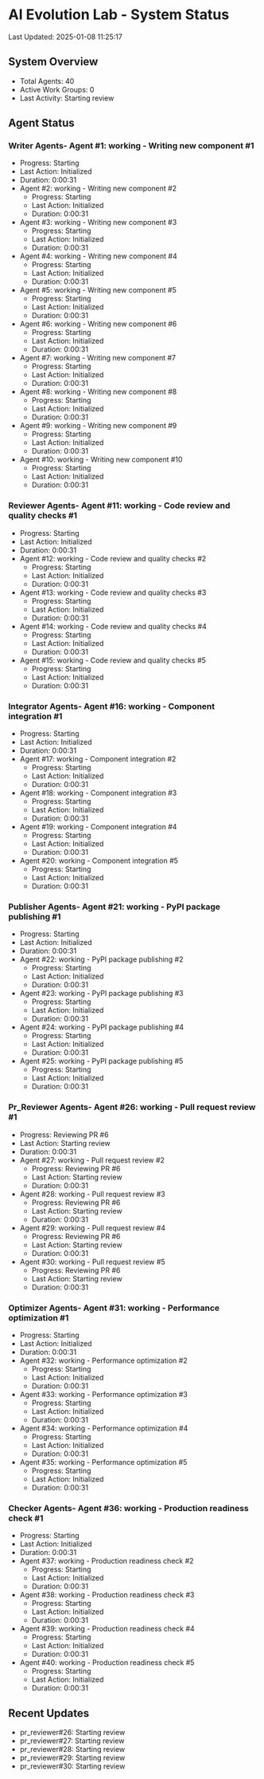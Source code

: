 # AI Evolution Lab - System Status
Last Updated: 2025-01-08 11:25:17

## System Overview
- Total Agents: 40
- Active Work Groups: 0
- Last Activity: Starting review

## Agent Status

### Writer Agents- Agent #1: working - Writing new component #1
  - Progress: Starting
  - Last Action: Initialized
  - Duration: 0:00:31
- Agent #2: working - Writing new component #2
  - Progress: Starting
  - Last Action: Initialized
  - Duration: 0:00:31
- Agent #3: working - Writing new component #3
  - Progress: Starting
  - Last Action: Initialized
  - Duration: 0:00:31
- Agent #4: working - Writing new component #4
  - Progress: Starting
  - Last Action: Initialized
  - Duration: 0:00:31
- Agent #5: working - Writing new component #5
  - Progress: Starting
  - Last Action: Initialized
  - Duration: 0:00:31
- Agent #6: working - Writing new component #6
  - Progress: Starting
  - Last Action: Initialized
  - Duration: 0:00:31
- Agent #7: working - Writing new component #7
  - Progress: Starting
  - Last Action: Initialized
  - Duration: 0:00:31
- Agent #8: working - Writing new component #8
  - Progress: Starting
  - Last Action: Initialized
  - Duration: 0:00:31
- Agent #9: working - Writing new component #9
  - Progress: Starting
  - Last Action: Initialized
  - Duration: 0:00:31
- Agent #10: working - Writing new component #10
  - Progress: Starting
  - Last Action: Initialized
  - Duration: 0:00:31

### Reviewer Agents- Agent #11: working - Code review and quality checks #1
  - Progress: Starting
  - Last Action: Initialized
  - Duration: 0:00:31
- Agent #12: working - Code review and quality checks #2
  - Progress: Starting
  - Last Action: Initialized
  - Duration: 0:00:31
- Agent #13: working - Code review and quality checks #3
  - Progress: Starting
  - Last Action: Initialized
  - Duration: 0:00:31
- Agent #14: working - Code review and quality checks #4
  - Progress: Starting
  - Last Action: Initialized
  - Duration: 0:00:31
- Agent #15: working - Code review and quality checks #5
  - Progress: Starting
  - Last Action: Initialized
  - Duration: 0:00:31

### Integrator Agents- Agent #16: working - Component integration #1
  - Progress: Starting
  - Last Action: Initialized
  - Duration: 0:00:31
- Agent #17: working - Component integration #2
  - Progress: Starting
  - Last Action: Initialized
  - Duration: 0:00:31
- Agent #18: working - Component integration #3
  - Progress: Starting
  - Last Action: Initialized
  - Duration: 0:00:31
- Agent #19: working - Component integration #4
  - Progress: Starting
  - Last Action: Initialized
  - Duration: 0:00:31
- Agent #20: working - Component integration #5
  - Progress: Starting
  - Last Action: Initialized
  - Duration: 0:00:31

### Publisher Agents- Agent #21: working - PyPI package publishing #1
  - Progress: Starting
  - Last Action: Initialized
  - Duration: 0:00:31
- Agent #22: working - PyPI package publishing #2
  - Progress: Starting
  - Last Action: Initialized
  - Duration: 0:00:31
- Agent #23: working - PyPI package publishing #3
  - Progress: Starting
  - Last Action: Initialized
  - Duration: 0:00:31
- Agent #24: working - PyPI package publishing #4
  - Progress: Starting
  - Last Action: Initialized
  - Duration: 0:00:31
- Agent #25: working - PyPI package publishing #5
  - Progress: Starting
  - Last Action: Initialized
  - Duration: 0:00:31

### Pr_Reviewer Agents- Agent #26: working - Pull request review #1
  - Progress: Reviewing PR #6
  - Last Action: Starting review
  - Duration: 0:00:31
- Agent #27: working - Pull request review #2
  - Progress: Reviewing PR #6
  - Last Action: Starting review
  - Duration: 0:00:31
- Agent #28: working - Pull request review #3
  - Progress: Reviewing PR #6
  - Last Action: Starting review
  - Duration: 0:00:31
- Agent #29: working - Pull request review #4
  - Progress: Reviewing PR #6
  - Last Action: Starting review
  - Duration: 0:00:31
- Agent #30: working - Pull request review #5
  - Progress: Reviewing PR #6
  - Last Action: Starting review
  - Duration: 0:00:31

### Optimizer Agents- Agent #31: working - Performance optimization #1
  - Progress: Starting
  - Last Action: Initialized
  - Duration: 0:00:31
- Agent #32: working - Performance optimization #2
  - Progress: Starting
  - Last Action: Initialized
  - Duration: 0:00:31
- Agent #33: working - Performance optimization #3
  - Progress: Starting
  - Last Action: Initialized
  - Duration: 0:00:31
- Agent #34: working - Performance optimization #4
  - Progress: Starting
  - Last Action: Initialized
  - Duration: 0:00:31
- Agent #35: working - Performance optimization #5
  - Progress: Starting
  - Last Action: Initialized
  - Duration: 0:00:31

### Checker Agents- Agent #36: working - Production readiness check #1
  - Progress: Starting
  - Last Action: Initialized
  - Duration: 0:00:31
- Agent #37: working - Production readiness check #2
  - Progress: Starting
  - Last Action: Initialized
  - Duration: 0:00:31
- Agent #38: working - Production readiness check #3
  - Progress: Starting
  - Last Action: Initialized
  - Duration: 0:00:31
- Agent #39: working - Production readiness check #4
  - Progress: Starting
  - Last Action: Initialized
  - Duration: 0:00:31
- Agent #40: working - Production readiness check #5
  - Progress: Starting
  - Last Action: Initialized
  - Duration: 0:00:31


## Recent Updates
- pr_reviewer#26: Starting review
- pr_reviewer#27: Starting review
- pr_reviewer#28: Starting review
- pr_reviewer#29: Starting review
- pr_reviewer#30: Starting review
